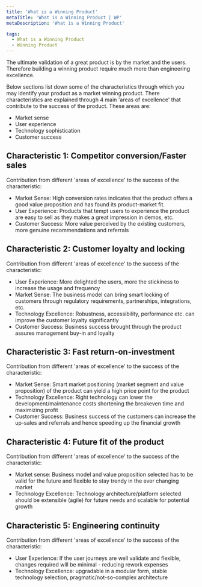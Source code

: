 ```yaml
---
title: 'What is a Winning Product'
metaTitle: 'What is a Winning Product | WP'
metaDescription: 'What is a Winning Product'

tags:
  - What is a Winning Product
  - Winning Product
---
```



The ultimate validation of a great product is by the market and the users. Therefore building a winning product require much more than engineering excellence. 

Below sections list down some of the characteristics through which you may identify your product as a market winning product. There characteristics are explained through 4 main 'areas of excellence' that contribute to the success of the product. These areas are:
 - Market sense
 - User experience
 - Technology sophistication
 - Customer success


## Characteristic 1: Competitor conversion/Faster sales
Contribution from different 'areas of excellence' to the success of the characteristic:
 - Market Sense: High conversion rates indicates that the product offers a good value proposition and has found its product-market fit.
 - User Experience: Products that tempt users to experience the product are easy to sell as they makes a great impression in demos, etc.
 - Customer Success: More value perceived by the existing customers, more genuine recommendations and referrals


## Characteristic 2: Customer loyalty and locking
Contribution from different 'areas of excellence' to the success of the characteristic:
 - User Experience: More delighted the users, more the stickiness to increase the usage and frequency
 - Market Sense: The business model can bring smart locking of customers through regulatory requirements, partnerships, integrations, etc.
 - Technology Excellence: Robustness, accessibility, performance etc. can improve the customer loyalty significantly
 - Customer Success: Business success brought through the product assures management buy-in and loyalty


## Characteristic 3: Fast return-on-investment
Contribution from different 'areas of excellence' to the success of the characteristic:
- Market Sense: Smart market positioning (market segment and value proposition) of the product can yield a high price point for the product
- Technology Excellence: Right technology can lower the development/maintenance costs shortening the breakeven time and maximizing profit
- Customer Success: Business success of the customers can increase the up-sales and referrals and hence speeding up the financial growth


## Characteristic 4: Future fit of the product
Contribution from different 'areas of excellence' to the success of the characteristic:
- Market sense: Business model and value proposition selected has to be valid for the future and flexible to stay trendy in the ever changing market
- Technology Excellence: Technology architecture/platform selected should be extensible (agile) for future needs and scalable for potential growth


## Characteristic 5: Engineering continuity
Contribution from different 'areas of excellence' to the success of the characteristic:
- User Experience: If the user journeys are well validate and flexible, changes required will be minimal - reducing rework expenses
- Technology Excellence: upgradable in a modular form, stable technology selection, pragmatic/not-so-complex architecture